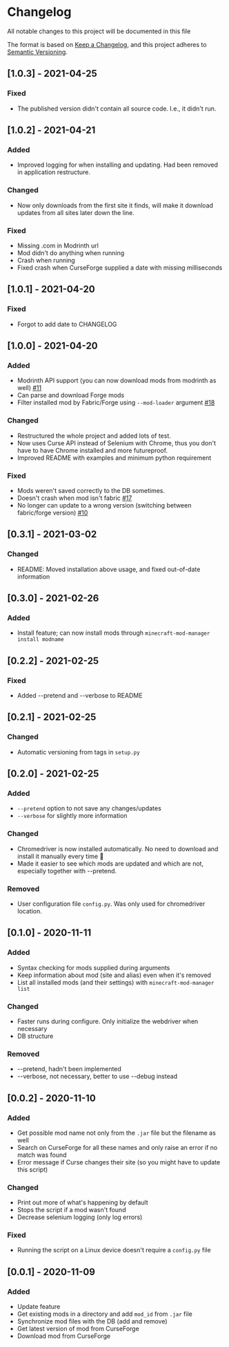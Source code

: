 # Changelog

All notable changes to this project will be documented in this file

The format is based on [Keep a Changelog](https://keepachangelog.com/en/1.0.0/),
and this project adheres to [Semantic Versioning](https://semver.org/spec/v2.0.0.html).

## [1.0.3] - 2021-04-25

### Fixed

- The published version didn't contain all source code. I.e., it didn't run.

## [1.0.2] - 2021-04-21

### Added

- Improved logging for when installing and updating. Had been removed in application restructure.

### Changed

- Now only downloads from the first site it finds, will make it download updates from all sites later down the line.

### Fixed

- Missing .com in Modrinth url
- Mod didn't do anything when running
- Crash when running
- Fixed crash when CurseForge supplied a date with missing milliseconds

## [1.0.1] - 2021-04-20

### Fixed

- Forgot to add date to CHANGELOG

## [1.0.0] - 2021-04-20

### Added

- Modrinth API support (you can now download mods from modrinth as well) [#11](https://github.com/Senth/minecraft-mod-manager/issues/11)
- Can parse and download Forge mods
- Filter installed mod by Fabric/Forge using `--mod-loader` argument [#18](https://github.com/Senth/minecraft-mod-manager/issues/18)

### Changed

- Restructured the whole project and added lots of test.
- Now uses Curse API instead of Selenium with Chrome, thus you don't have to have Chrome installed and more futureproof.
- Improved README with examples and minimum python requirement

### Fixed

- Mods weren't saved correctly to the DB sometimes.
- Doesn't crash when mod isn't fabric [#17](https://github.com/Senth/minecraft-mod-manager/issues/17)
- No longer can update to a wrong version (switching between fabric/forge version) [#10](https://github.com/Senth/minecraft-mod-manager/issues/10)

## [0.3.1] - 2021-03-02

### Changed

- README: Moved installation above usage, and fixed out-of-date information

## [0.3.0] - 2021-02-26

### Added

- Install feature; can now install mods through `minecraft-mod-manager install modname`

## [0.2.2] - 2021-02-25

### Fixed

- Added --pretend and --verbose to README

## [0.2.1] - 2021-02-25

### Changed

- Automatic versioning from tags in `setup.py`

## [0.2.0] - 2021-02-25

### Added

- `--pretend` option to not save any changes/updates
- `--verbose` for slightly more information

### Changed

- Chromedriver is now installed automatically. No need to download and install it manually every time 🙂
- Made it easier to see which mods are updated and which are not, especially together with --pretend.

### Removed

- User configuration file `config.py`. Was only used for chromedriver location.

## [0.1.0] - 2020-11-11

### Added

- Syntax checking for mods supplied during arguments
- Keep information about mod (site and alias) even when it's removed
- List all installed mods (and their settings) with `minecraft-mod-manager list`

### Changed

- Faster runs during configure. Only initialize the webdriver when necessary
- DB structure

### Removed

- --pretend, hadn't been implemented
- --verbose, not necessary, better to use --debug instead

## [0.0.2] - 2020-11-10

### Added

- Get possible mod name not only from the `.jar` file but the filename as well
- Search on CurseForge for all these names and only raise an error if no match was found
- Error message if Curse changes their site (so you might have to update this script)

### Changed

- Print out more of what's happening by default
- Stops the script if a mod wasn't found
- Decrease selenium logging (only log errors)

### Fixed

- Running the script on a Linux device doesn't require a `config.py` file

## [0.0.1] - 2020-11-09

### Added

- Update feature
- Get existing mods in a directory and add `mod_id` from `.jar` file
- Synchronize mod files with the DB (add and remove)
- Get latest version of mod from CurseForge
- Download mod from CurseForge
